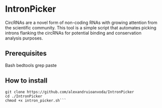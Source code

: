 # IntronPicker
CircRNAs are a novel form of non-coding RNAs with growing attention from the scientific community. This tool is a simple script that automates picking introns flanking the circRNAs for potential binding and conservation analysis purposes.

## Prerequisites
Bash
bedtools
grep
paste

## How to install

```
git clone https://github.com/alexandruioanvoda/IntronPicker
cd ./IntronPicker
chmod +x intron_picker.sh```
